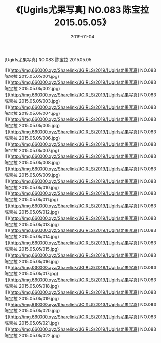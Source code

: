 ﻿---
layout: post
title:  《[Ugirls尤果写真] NO.083 陈宝拉 2015.05.05》
date:   2019-01-04
img: http://img.660000.xyz/Sharelink/UGIRLS/2019/[Ugirls尤果写真] NO.083 陈宝拉 2015.05.05/000.jpg
categories: [美女, 清纯, 唯美]
---

[Ugirls尤果写真] NO.083 陈宝拉 2015.05.05

 ![](http://img.660000.xyz/Sharelink/UGIRLS/2019/[Ugirls尤果写真] NO.083 陈宝拉 2015.05.05/001.jpg) <br>![](http://img.660000.xyz/Sharelink/UGIRLS/2019/[Ugirls尤果写真] NO.083 陈宝拉 2015.05.05/002.jpg) <br>![](http://img.660000.xyz/Sharelink/UGIRLS/2019/[Ugirls尤果写真] NO.083 陈宝拉 2015.05.05/003.jpg) <br>![](http://img.660000.xyz/Sharelink/UGIRLS/2019/[Ugirls尤果写真] NO.083 陈宝拉 2015.05.05/004.jpg) <br>![](http://img.660000.xyz/Sharelink/UGIRLS/2019/[Ugirls尤果写真] NO.083 陈宝拉 2015.05.05/005.jpg) <br>![](http://img.660000.xyz/Sharelink/UGIRLS/2019/[Ugirls尤果写真] NO.083 陈宝拉 2015.05.05/006.jpg) <br>![](http://img.660000.xyz/Sharelink/UGIRLS/2019/[Ugirls尤果写真] NO.083 陈宝拉 2015.05.05/007.jpg) <br>![](http://img.660000.xyz/Sharelink/UGIRLS/2019/[Ugirls尤果写真] NO.083 陈宝拉 2015.05.05/008.jpg) <br>![](http://img.660000.xyz/Sharelink/UGIRLS/2019/[Ugirls尤果写真] NO.083 陈宝拉 2015.05.05/009.jpg) <br>![](http://img.660000.xyz/Sharelink/UGIRLS/2019/[Ugirls尤果写真] NO.083 陈宝拉 2015.05.05/010.jpg) <br>![](http://img.660000.xyz/Sharelink/UGIRLS/2019/[Ugirls尤果写真] NO.083 陈宝拉 2015.05.05/011.jpg) <br>![](http://img.660000.xyz/Sharelink/UGIRLS/2019/[Ugirls尤果写真] NO.083 陈宝拉 2015.05.05/012.jpg) <br>![](http://img.660000.xyz/Sharelink/UGIRLS/2019/[Ugirls尤果写真] NO.083 陈宝拉 2015.05.05/013.jpg) <br>![](http://img.660000.xyz/Sharelink/UGIRLS/2019/[Ugirls尤果写真] NO.083 陈宝拉 2015.05.05/014.jpg) <br>![](http://img.660000.xyz/Sharelink/UGIRLS/2019/[Ugirls尤果写真] NO.083 陈宝拉 2015.05.05/015.jpg) <br>![](http://img.660000.xyz/Sharelink/UGIRLS/2019/[Ugirls尤果写真] NO.083 陈宝拉 2015.05.05/016.jpg) <br>![](http://img.660000.xyz/Sharelink/UGIRLS/2019/[Ugirls尤果写真] NO.083 陈宝拉 2015.05.05/017.jpg) <br>![](http://img.660000.xyz/Sharelink/UGIRLS/2019/[Ugirls尤果写真] NO.083 陈宝拉 2015.05.05/018.jpg) <br>![](http://img.660000.xyz/Sharelink/UGIRLS/2019/[Ugirls尤果写真] NO.083 陈宝拉 2015.05.05/019.jpg) <br>![](http://img.660000.xyz/Sharelink/UGIRLS/2019/[Ugirls尤果写真] NO.083 陈宝拉 2015.05.05/020.jpg) <br>![](http://img.660000.xyz/Sharelink/UGIRLS/2019/[Ugirls尤果写真] NO.083 陈宝拉 2015.05.05/021.jpg) <br>![](http://img.660000.xyz/Sharelink/UGIRLS/2019/[Ugirls尤果写真] NO.083 陈宝拉 2015.05.05/022.jpg) <br>